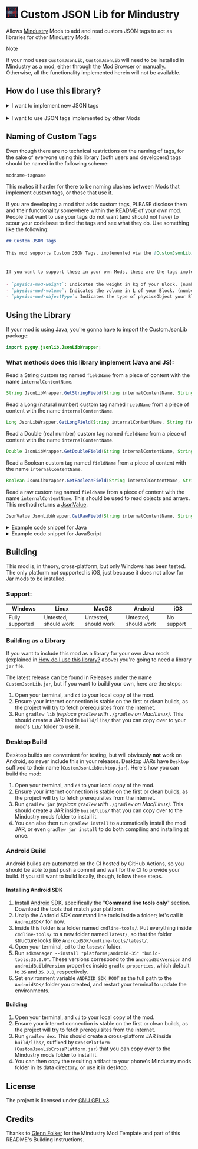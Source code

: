 # <img src="icon.png" alt="Mod Icon" width="32" height="32"/> Custom JSON Lib for Mindustry

Allows [Mindustry](https://github.com/Anuken/Mindustry) Mods to add and read custom JSON tags to act as libraries for other Mindustry Mods.

> [!NOTE]
> If your mod uses `CustomJsonLib`, `CustomJsonLib` will need to be installed in Mindustry as a mod, either through the Mod Browser or manually. Otherwise, all the functionality implemented herein will not be available.

## How do I use this library?

<details>
  <summary>I want to implement new JSON tags</summary>

## My mod is written in Java
If your mod is written in Java (and is, hence, a Jar mod), use this method.

1. **Add the library as a dependency in your** `mod.[h]json` **file:**

> You can SKIP this step if your mod supports this library but does not *require* it to function.

&nbsp;&nbsp;&nbsp;JSON:
  ```json
  "dependencies": [
    "pyguy.jsonlib"
  ]
  ```
&nbsp;&nbsp;&nbsp;HJSON:
  ```
  dependencies: [
    pyguy.jsonlib
  ]
  ```

2. **Add the library Jar file into your project as a Java dependency:**

This is a necessary step before you can compile your mod, since the library Jar contains the methods (functions) used to access custom JSON tags.\
To get the library file, either download the latest release of `CustomJsonLib.jar` (NOT `CustomJsonLibCrossPlatform.jar`) from Releases, or compile your own (See [Building](#building) below).


Copy the file into a directory called `lib/` you must create on your mod's root directory:
  ```
  - YourAwesomeMod/
    - src/
    - assets/
    - ...
    - lib/
      - CustomJsonLib.jar
  ```

Assuming you're using Gradle as your build system, add the Jar file as a dependency in your mod's `build.gradle.kts`:
  ```kotlin
  project(":"){
    // ...

    dependencies{
      // ...
      compileOnly(files(layout.projectDirectory.dir("lib").file("CustomJsonLib.jar")))
    }

    // ...
  }
  ```
If you are using other build systems, ensure that you are adding the library as a Compile Only dependency. This is VERY important and your mod will not work properly otherwise.


Do note that most IDEs will not immediately detect the library after this step. Please restart your IDE or reload the Gradle script (ask your favorite Search Engine how to do this) for it to take effect.

3. **Use the library**

Now the library is part of your project. This does NOT mean it will be shipped with your Jar files, and it makes the files no larger, it just allows for compilation and usage of the library methods.


The content table for JSON tags is created and ready to be used from your mod's `init()` method onward. If you plan on checking all content for custom JSON tags, it is recommended to do so after the client loads, like so:
  ```java
  @Override
  public void init()
  {
    Events.on(EventType.ClientLoadEvent.class, event -> {
      // Your code here
    });
  }
  ```

To know what methods this library supports, see [Using the Library](#using-the-library) below.

  <br/>

## My mod is written in JavaScript and [H]JSON
If your mod is written in JavaScript and [H]JSON (and is, hence, a standard Mindustry mod), use this method.

1. **Add the library as a dependency in your** `mod.[h]json` **file:**

> You can SKIP this step if your mod supports this library but does not *require* it to function.

&nbsp;&nbsp;&nbsp;JSON:
  ```json
  "dependencies": [
    "pyguy.jsonlib"
  ]
  ```
&nbsp;&nbsp;&nbsp;HJSON:
  ```
  dependencies: [
    pyguy.jsonlib
  ]
  ```

2. **Create a reference to JsonLibWrapper for your mod:**

Modded classpaths are not included into Rhino JS by default (this means that you cannot directly access the library from JS, you need some work for it).\
For this very reason, you need to create a reference that you can use within your mod. To do this, append this to the end of your `main.js` script:
  ```javascript
  var JsonLibWrapper = null;
  Events.on(ClientLoadEvent, event => {
    let jsonLibMod = Vars.mods.getMod("pyguy.jsonlib");
  
    if (jsonLibMod)
    {
      if (jsonLibMod.enabled()) JsonLibWrapper = jsonLibMod.loader.loadClass("pyguy.jsonlib.JsonLibWrapper").newInstance();
    }
  
    if (JsonLibWrapper)
    {
      // Your code here
    }
  });
  ```

After this is executed, JsonLibWrapper will have one of two values: `null` if the CustomJsonLib is not currently installed in Mindustry, or the API object that you can use to work with the library otherwise.
Do note that only AFTER the client has loaded will JsonLibWrapper have a value, and if CustomJsonLib is not installed in Mindustry, it will not throw an error but rather it will not execute your code at all.

3. **Use the library**

Now the library is part of your project.\
To know what methods this library supports, see [Using the Library](#using-the-library) below
</details>

<br/>

<details>
  <summary>I want to use JSON tags implemented by other Mods</summary>

  <br/>

To add custom tags implemented by other Mods, follow this structure:


Let's say you want to add to a block named `weigthedBomb` a tag called `weight` from a mod whose internal name is `physics-mod`, and a tag called `explosionSize` from a mod whose internal name is `super-explosions`.

In your content's [h]json file you'd add the following:

&nbsp;&nbsp;&nbsp;JSON (weightedBomb.json):
  ```json
  {
    "type": "Block",

    ...

    "customJson": [
      "physics-mod-weight": 45,
      "super-explosions-explosionSize": "huge"
    ]
  }
  ```
&nbsp;&nbsp;&nbsp;HJSON (weightedBomb.hjson):
  ```
  type: Block

  ...

  customJson: [
    physics-mod-weight: 45,
    super-explosions-explosionSize: huge
  ]
  ```

> IMPORTANT: `type` here is added for illustration purposes only. The only part that matters is the `customJson` array.

</details>

## Naming of Custom Tags

Even though there are no technical restrictions on the naming of tags, for the sake of everyone using this library (both users and developers) tags should be named in the following scheme:


`modname-tagname`

This makes it harder for there to be naming clashes between Mods that implement custom tags, or those that use it.


If you are developing a mod that adds custom tags, PLEASE disclose them and their functionality somewhere within the README of your own mod. People that want to use your tags do not want (and should not have) to scour your codebase to find the tags and see what they do. Use something like the following:

```markdown
## Custom JSON Tags

This mod supports Custom JSON Tags, implemented via the [CustomJsonLib](https://github.com/ThePythonGuy3/CustomJsonLib) by ThePythonGuy3.


If you want to support these in your own Mods, these are the tags implemented:

- `physics-mod-weight`: Indicates the weight in kg of your Block. (number)
- `physics-mod-volume`: Indicates the volume in L of your Block. (number)
- `physics-mod-objectType`: Indicates the type of physicsObject your Block is. Options: [`sphere`, `staticMesh`, `breakableObject`] (string)
```

## Using the Library

If your mod is using Java, you're gonna have to import the CustomJsonLib package:

```java
import pyguy.jsonlib.JsonLibWrapper;
```

### What methods does this library implement (Java and JS):

Read a String custom tag named `fieldName` from a piece of content with the name `internalContentName`.
```java
String JsonLibWrapper.GetStringField(String internalContentName, String fieldName);
```


Read a Long (natural number) custom tag named `fieldName` from a piece of content with the name `internalContentName`.
```java
Long JsonLibWrapper.GetLongField(String internalContentName, String fieldName);
```


Read a Double (real number) custom tag named `fieldName` from a piece of content with the name `internalContentName`.
```java
Double JsonLibWrapper.GetDoubleField(String internalContentName, String fieldName);
```


Read a Boolean custom tag named `fieldName` from a piece of content with the name `internalContentName`.
```java
Boolean JsonLibWrapper.GetBooleanField(String internalContentName, String fieldName);
```

Read a raw custom tag named `fieldName` from a piece of content with the name `internalContentName`. This should be used to read objects and arrays.
This method returns a [JsonValue](https://github.com/Anuken/Arc/blob/master/arc-core/src/arc/util/serialization/JsonValue.java).
```java
JsonValue JsonLibWrapper.GetRawField(String internalContentName, String fieldName);
```

<details>
  <summary>Example code snippet for Java</summary>

  <br/>

  ```java
@Override
public void init()
{
    Events.on(EventType.ClientLoadEvent.class, event -> {
      Mods.LoadedMod jsonLib = Vars.mods.getMod("pyguy.jsonlib");
      if (jsonLib != null && jsonLib.enabled())
      {
        Vars.content.getBy(ContentType.block).each(blockContent -> {
          if (blockContent instanceof Block block)
          {
            Boolean replaceLocalized = JsonLibWrapper.GetBooleanField(block.name, "example-mod-replaceLocalized");
            
            if (replaceLocalized != null && replaceLocalized)
            {
              block.localizedName = "Replaced";
            }
          }
        });
      }
    });
}
  ```
</details>

<details>
  <summary>Example code snippet for JavaScript</summary>

  <br/>

  ```javascript
  var JsonLibWrapper = null;
  Events.on(ClientLoadEvent, event => {
    let jsonLibMod = Vars.mods.getMod("pyguy.jsonlib");
  
    if (jsonLibMod)
    {
      if (jsonLibMod.enabled()) JsonLibWrapper = jsonLibMod.loader.loadClass("pyguy.jsonlib.JsonLibWrapper").newInstance();
    }
  
    if (JsonLibWrapper)
    {
      Vars.content.getBy(ContentType.block).each(block => {
        let replaceLocalized = JsonLibWrapper.GetBooleanField(block.name, "example-mod-replaceLocalized");
        
        if (replaceLocalized)
        {
          block.localizedName = "Replaced";
        }
      }
    }
  });
  ```
</details>

## Building

This mod is, in theory, cross-platform, but only Windows has been tested. The only platform not supported is iOS, just because it does not allow for Jar mods to be installed.


### Support:
| Windows         | Linux                 | MacOS                 | Android               | iOS        |
|-----------------|-----------------------|-----------------------|-----------------------|------------|
| Fully supported | Untested, should work | Untested, should work | Untested, should work | No support |

### Building as a Library

If you want to include this mod as a library for your own Java mods (explained in [How do I use this library?](#how-do-i-use-this-library) above) you're going to need a library `jar` file.

The latest release can be found in Releases under the name `CustomJsonLib.jar`, but if you want to build your own, here are the steps:
1. Open your terminal, and `cd` to your local copy of the mod.
2. Ensure your internet connection is stable on the first or clean builds, as the project will try to fetch prerequisites from the internet.
3. Run `gradlew lib` *(replace `gradlew` with `./gradlew` on Mac/Linux)*. This should create a JAR inside `build/libs/` that you can copy over to your mod's `lib/` folder to use it.

### Desktop Build

Desktop builds are convenient for testing, but will obviously **not** work on Android, so never include this in your releases. Desktop JARs have `Desktop` suffixed to their name (`CustomJsonLibDesktop.jar`). Here's how you can build the mod:

1. Open your terminal, and `cd` to your local copy of the mod.
2. Ensure your internet connection is stable on the first or clean builds, as the project will try to fetch prerequisites from the internet.
3. Run `gradlew jar` *(replace `gradlew` with `./gradlew` on Mac/Linux)*. This should create a JAR inside `build/libs/` that you can copy over to the Mindustry mods folder to install it.
4. You can also then run `gradlew install` to automatically install the mod JAR, or even `gradlew jar install` to do both compiling and installing at once.

### Android Build

Android builds are automated on the CI hosted by GitHub Actions, so you should be able to just push a commit and wait for the CI to provide your build. If you still want to build locally, though, follow these steps.

#### Installing Android SDK
1. Install [Android SDK](https://developer.android.com/studio#command-line-tools-only), specifically the "**Command line tools only**" section. Download the tools that match your platform.
2. Unzip the Android SDK command line tools inside a folder; let's call it `AndroidSDK/` for now.
3. Inside this folder is a folder named `cmdline-tools/`. Put everything inside `cmdline-tools/` to a new folder named `latest/`, so that the folder structure looks like `AndroidSDK/cmdline-tools/latest/`.
4. Open your terminal, `cd` to the `latest/` folder.
5. Run `sdkmanager --install "platforms;android-35" "build-tools;35.0.0"`. These versions correspond to the `androidSdkVersion` and `androidBuildVersion` properties inside `gradle.properties`, which default to `35` and `35.0.0`, respectively.
6. Set environment variable `ANDROID_SDK_ROOT` as the full path to the `AndroidSDK/` folder you created, and restart your terminal to update the environments.

#### Building
1. Open your terminal, and `cd` to your local copy of the mod.
2. Ensure your internet connection is stable on the first or clean builds, as the project will try to fetch prerequisites from the internet.
3. Run `gradlew dex`. This should create a cross-platform JAR inside `build/libs/`, suffixed by `CrossPlatform` (`CustomJsonLibCrossPlatform.jar`) that you can copy over to the Mindustry mods folder to install it.
4. You can then copy the resulting artifact to your phone's Mindustry mods folder in its data directory, or use it in desktop.

## License

The project is licensed under [GNU GPL v3](/LICENSE).

## Credits

Thanks to [Glenn Folker](https://github.com/GlennFolker) for the Mindustry Mod Template and part of this README's Building instructions.
